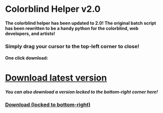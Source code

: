 # Colorblind Helper v2.0
#### The colorblind helper has been updated to 2.0! The original batch script has been rewritten to be a handy python for the colorblind, web developers, and artists!

### Simply drag your cursor to the top-left corner to close!

#### One click download:
# [Download latest version](https://www.dropbox.com/s/r8svjaj8tl8j1lk/Colorblind%20Helper%20v2.0.exe?dl=1)
##### You can also download a version locked to the bottom-right corner here!
### [Download (locked to bottom-right)](https://www.dropbox.com/s/1ikjooffn612358/Colorblind%20Helper%20v2.0%20%28Locked%20to%20Bottom-Right%29.exe?dl=1)
